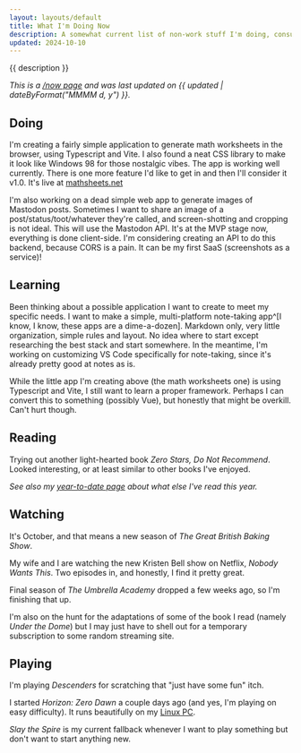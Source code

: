```yaml
---
layout: layouts/default
title: What I'm Doing Now
description: A somewhat current list of non-work stuff I'm doing, consuming, or being entertained by.
updated: 2024-10-10
---
```


{{ description }}

_This is a [/now page](https://nownownow.com/about) and was last updated on {{ updated | dateByFormat("MMMM d, y") }}._

## Doing

I'm creating a fairly simple application to generate math worksheets in the browser, using Typescript and Vite. I also found a neat CSS library to make it look like Windows 98 for those nostalgic vibes. The app is working well currently. There is one more feature I'd like to get in and then I'll consider it v1.0. It's live at [mathsheets.net](https://www.mathsheets.net)

I'm also working on a dead simple web app to generate images of Mastodon posts. Sometimes I want to share an image of a post/status/toot/whatever they're called, and screen-shotting and cropping is not ideal. This will use the Mastodon API. It's at the MVP stage now, everything is done client-side. I'm considering creating an API to do this backend, because CORS is a pain. It can be my first SaaS (screenshots as a service)!

## Learning

Been thinking about a possible application I want to create to meet my specific needs. I want to make a simple, multi-platform note-taking app^[I know, I know, these apps are a dime-a-dozen]. Markdown only, very little organization, simple rules and layout. No idea where to start except researching the best stack and start somewhere. In the meantime, I'm working on customizing VS Code specifically for note-taking, since it's already pretty good at notes as is.

While the little app I'm creating above (the math worksheets one) is using Typescript and Vite, I still want to learn a proper framework. Perhaps I can convert this to something (possibly Vue), but honestly that might be overkill. Can't hurt though.

## Reading

Trying out another light-hearted book _Zero Stars, Do Not Recommend_. Looked interesting, or at least similar to other books I've enjoyed.

_See also my [year-to-date page](/posts/2024/books-of-2024/) about what else I've read this year._

## Watching

It's October, and that means a new season of _The Great British Baking Show_.

My wife and I are watching the new Kristen Bell show on Netflix, _Nobody Wants This_. Two episodes in, and honestly, I find it pretty great.

Final season of _The Umbrella Academy_ dropped a few weeks ago, so I'm finishing that up.

I'm also on the hunt for the adaptations of some of the book I read (namely _Under the Dome_) but I may just have to shell out for a temporary subscription to some random streaming site.

## Playing

I'm playing _Descenders_ for scratching that "just have some fun" itch.

I started _Horizon: Zero Dawn_ a couple days ago (and yes, I'm playing on easy difficulty). It runs beautifully on my [Linux PC](/posts/2024/building-a-new-pc-in-2024/).

_Slay the Spire_ is my current fallback whenever I want to play something but don't want to start anything new.
